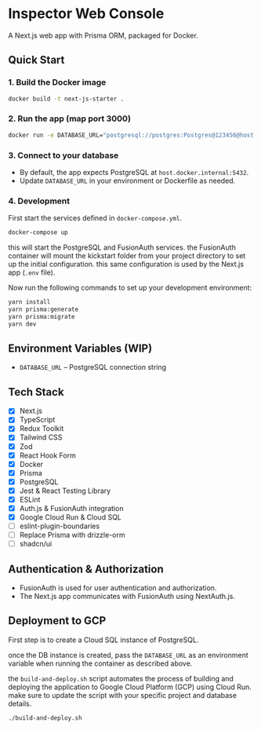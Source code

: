 # Inspector Web Console

A Next.js web app with Prisma ORM, packaged for Docker.

## Quick Start


### 1. Build the Docker image

```sh
docker build -t next-js-starter .
```

### 2. Run the app (map port 3000)

```sh
docker run -e DATABASE_URL="postgresql://postgres:Postgres@123456@host.docker.internal:5432/mydb?schema=public" -p 3000:3000 next-js-starter
```

### 3. Connect to your database

- By default, the app expects PostgreSQL at `host.docker.internal:5432`.
- Update `DATABASE_URL` in your environment or Dockerfile as needed.

### 4. Development

First start the services defined in `docker-compose.yml`. 
```sh
docker-compose up
```
this will start the PostgreSQL and FusionAuth services.
the FusionAuth container will mount the kickstart folder from your project directory to set up the initial configuration. this same configuration is used by the Next.js app (`.env` file).

Now run the following commands to set up your development environment:

```sh
yarn install
yarn prisma:generate
yarn prisma:migrate
yarn dev
```

## Environment Variables (WIP)

- `DATABASE_URL` – PostgreSQL connection string


## Tech Stack

- [x] Next.js
- [x] TypeScript
- [x] Redux Toolkit
- [x] Tailwind CSS
- [x] Zod
- [x] React Hook Form
- [x] Docker
- [x] Prisma
- [x] PostgreSQL
- [x] Jest & React Testing Library
- [x] ESLint
- [x] Auth.js & FusionAuth integration
- [x] Google Cloud Run & Cloud SQL
- [ ] eslint-plugin-boundaries
- [ ] Replace Prisma with drizzle-orm
- [ ] shadcn/ui

## Authentication & Authorization

- FusionAuth is used for user authentication and authorization.
- The Next.js app communicates with FusionAuth using NextAuth.js.

## Deployment to GCP

First step is to create a Cloud SQL instance of PostgreSQL.

once the DB instance is created, pass the `DATABASE_URL` as an environment variable when running the container as described above.

the `build-and-deploy.sh` script automates the process of building and deploying the application to Google Cloud Platform (GCP) using Cloud Run. make sure to update the script with your specific project and database details.

```sh
./build-and-deploy.sh
```
